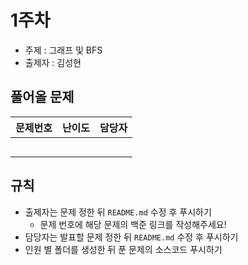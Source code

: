 # 1주차

- 주제 : 그래프 및 BFS
- 출제자 : 김성현

## 풀어올 문제

| 문제번호 | 난이도 | 담당자 |
| :------: | :----: | :----: |
|          |        |        |
|          |        |        |
|          |        |        |
|          |        |        |
|          |        |        |

## 규칙

- 출제자는 문제 정한 뒤 `README.md` 수정 후 푸시하기
  - 문제 번호에 해당 문제의 백준 링크를 작성해주세요!
- 담당자는 발표할 문제 정한 뒤 `README.md` 수정 후 푸시하기
- 인원 별 폴더를 생성한 뒤 푼 문제의 소스코드 푸시하기
